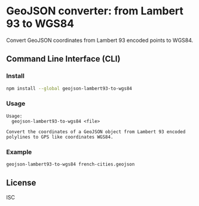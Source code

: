 # GeoJSON converter: from Lambert 93 to WGS84

Convert GeoJSON coordinates from Lambert 93 encoded points to WGS84.


## Command Line Interface (CLI)

### Install

```sh
npm install --global geojson-lambert93-to-wgs84
```


### Usage

```
Usage:
  geojson-lambert93-to-wgs84 <file>

Convert the coordinates of a GeoJSON object from Lambert 93 encoded polylines to GPS like coordinates WGS84.
```


### Example

```sh
geojson-lambert93-to-wgs84 french-cities.geojson
 ```

## License

ISC
